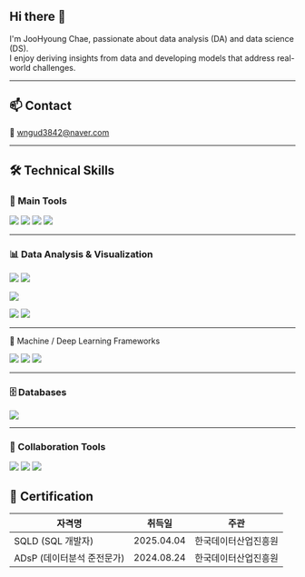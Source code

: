 ## Hi there 👋

I'm JooHyoung Chae, passionate about data analysis (DA) and data science (DS).  
I enjoy deriving insights from data and developing models that address real-world challenges.

---

## 📫 Contact

📧 wngud3842@naver.com





---

## 🛠 Technical Skills


### 💪 Main Tools

<img src="https://img.shields.io/badge/Python-3776AB?style=for-the-badge&logo=python&logoColor=white"/> <img src="https://img.shields.io/badge/Jupyter-F37626?style=for-the-badge&logo=Jupyter&logoColor=white"/> <img src="https://img.shields.io/badge/Google_Colab-F9AB00?style=for-the-badge&logo=googlecolab&logoColor=white"/> <img src="https://img.shields.io/badge/Visual_Studio-5C2D91?style=for-the-badge&logo=visualstudio&logoColor=white"/>

---

### 📊 Data Analysis & Visualization

<img src="https://img.shields.io/badge/Pandas-150458?style=for-the-badge&logo=pandas&logoColor=white"/> <img src="https://img.shields.io/badge/Numpy-013243?style=for-the-badge&logo=numpy&logoColor=white"/>

<img src="https://img.shields.io/badge/QGIS-589632?style=for-the-badge&logo=qgis&logoColor=white"/>

<img src="https://img.shields.io/badge/Matplotlib-11557C?style=for-the-badge&logo=matplotlib&logoColor=white"/> <img src="https://img.shields.io/badge/Seaborn-3776AB?style=for-the-badge&logo=python&logoColor=white"/> 

---

🧠 Machine / Deep Learning Frameworks

<img src="https://img.shields.io/badge/Scikit--learn-F7931E?style=for-the-badge&logo=scikit-learn&logoColor=white"/> <img src="https://img.shields.io/badge/PyTorch-EE4C2C?style=for-the-badge&logo=pytorch&logoColor=white"/> <img src="https://img.shields.io/badge/TensorFlow-FF6F00?style=for-the-badge&logo=TensorFlow&logoColor=white"/>

---

### 🗄️ Databases

<img src="https://img.shields.io/badge/MySQL-4479A1?style=for-the-badge&logo=mysql&logoColor=white"/>

---

### 🤝 Collaboration Tools

<img src="https://img.shields.io/badge/GitHub-181717?style=flat-square&logo=GitHub&logoColor=white"/> <img src="https://img.shields.io/badge/Notion-000000?style=flat-square&logo=Notion&logoColor=white"/> <img src="https://img.shields.io/badge/Slack-4A154B?style=flat-square&logo=Slack&logoColor=white"/>





## 📜 Certification

| 자격명 | 취득일 | 주관 |
|--------|--------|------|
| SQLD (SQL 개발자) | 2025.04.04 | 한국데이터산업진흥원 |
| ADsP (데이터분석 준전문가) | 2024.08.24 | 한국데이터산업진흥원 |

